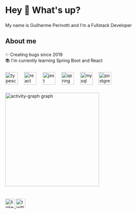 <h1 align="left">Hey 👋 What's up?</h1>

###

<p align="left">My name is Guilherme Perinotti and I'm a Fullstack Developer</p>

###

<h2 align="left">About me</h2>

###

<p align="left">✨ Creating bugs since 2019<br>📚 I'm currently learning Spring Boot and React</p>

###

<div align="left">
  <img src="https://cdn.simpleicons.org/typescript/3178C6" height="40" alt="typescript logo"  />
  <img width="12" />
  <img src="https://cdn.simpleicons.org/react/61DAFB" height="40" alt="react logo"  />
  <img width="12" />
  <img src="https://cdn.simpleicons.org/jest/C21325" height="40" alt="jest logo"  />
  <img width="12" />
  <img src="https://cdn.simpleicons.org/spring/6DB33F" height="40" alt="spring logo"  />
  <img width="12" />
  <img src="https://cdn.simpleicons.org/mysql/4479A1" height="40" alt="mysql logo"  />
  <img width="12" />
  <img src="https://cdn.simpleicons.org/postgresql/4169E1" height="40" alt="postgresql logo"  />
</div>

###

<div align="flex-start" width="100%" style="display: flex; align-items: flex-start; flex-direction: column; padding: 0px">
  <!-- <img src="https://streak-stats.demolab.com?user=euperinotti&locale=en&mode=weekly&theme=react&hide_border=false&border_radius=5&order=3" height="150" alt="streak graph"  width="100%" height="auto"/> -->
  <!-- <img src="https://github-profile-trophy.vercel.app?username=euperinotti&theme=tokyonight&column=-1&row=1&margin-w=0&margin-h=0&no-bg=false&no-frame=false&order=4" height="150" alt="trophy graph" style="margin: 0px; padding: 0px" />  -->
  <img src="https://github-readme-activity-graph.vercel.app/graph?username=euperinotti&radius=16&theme=react&area=true&order=5" height="300" alt="activity-graph graph" style="margin: 0px; padding: 0px" />
</div>

###

<br clear="both">

<div align="left">
  <a href="https://www.linkedin.com/in/guilherme-perinotti/" target="_blank">
    <img src="https://img.shields.io/static/v1?message=LinkedIn&logo=linkedin&label=&color=0077B5&logoColor=white&labelColor=&style=flat" height="30" alt="linkedin logo"  />
  </a>
  <a href="https://twitter.com/euperinotti" target="_blank">
    <img src="https://img.shields.io/static/v1?message=Twitter&logo=twitter&label=&color=3ba8db&logoColor=white&labelColor=&style=flat" height="30" alt="twitter logo"  />
  </a>
</div>

###